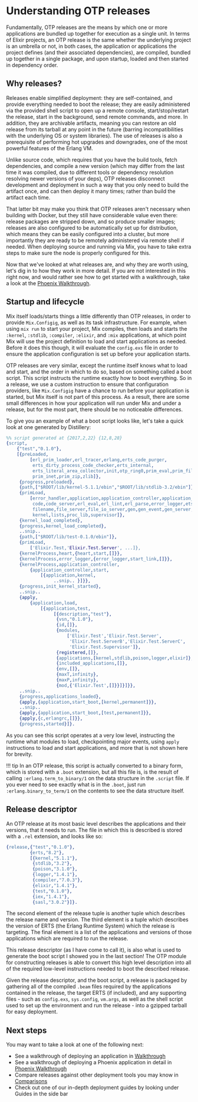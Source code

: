 # Understanding OTP releases

Fundamentally, OTP releases are the means by which one or more applications are bundled up together
for execution as a single unit. In terms of Elixir projects, an OTP release is the same whether the
underlying project is an umbrella or not, in both cases, the application or applications the project
defines (and their associated dependencies), are compiled, bundled up together in a single package,
and upon startup, loaded and then started in dependency order.

## Why releases?

Releases enable simplified deployment: they are self-contained, and provide everything needed to
boot the release; they are easily administered via the provided shell script to open up a remote console,
start/stop/restart the release, start in the background, send remote commands, and more. In addition,
they are archivable artifacts, meaning you can restore an old release from its tarball at any point in the
future (barring incompatibilities with the underlying OS or system libraries). The use of releases is also
a prerequisite of performing hot upgrades and downgrades, one of the most powerful features of the Erlang VM.

Unlike source code, which requires that you have the build tools, fetch dependencies, and compile a new version 
(which may differ from the last time it was compiled, due to different tools or dependency resolution resolving 
newer versions of your deps), OTP releases disconnect development and deployment in such a way that you only need 
to build the artifact once, and can then deploy it many times; rather than build the artifact each time.

That latter bit may make you think that OTP releases aren't necessary when building with Docker, but they still
have considerable value even there: release packages are stripped down, and so produce smaller images; releases
are also configured to be automatically set up for distribution, which means they can be easily configured into
a cluster, but more importantly they are ready to be remotely administered via remote shell if needed. When deploying
source and running via Mix, you have to take extra steps to make sure the node is properly configured for this.

Now that we've looked at what releases are, and why they are worth using, let's dig in to how they work in more
detail. If you are not interested in this right now, and would rather see how to get started with a walkthrough,
take a look at the [Phoenix Walkthrough](../guides/phoenix_walkthrough.md).

## Startup and lifecycle

Mix itself loads/starts things a little differently than OTP releases, in order to provide `Mix.Configig`,
as well as its task infrastructure. For example, when using `mix run` to start your project, Mix compiles, 
then loads and starts the `:kernel`, `:stdlib`, `:compiler`, `:elixir`, and `:mix` applications, at which point 
Mix will use the project definition to load and start applications as needed. Before it does this though, it
will evaluate the `config.exs` file in order to ensure the application configuration is set up before your application
starts.

OTP releases are very similar, except the runtime itself knows what to load and start, and the order in which to
do so, based on something called a boot script. This script instructs the runtime exactly how to boot everything.
So in a release, we use a custom instruction to ensure that configuration providers, like `Mix.Configig` have a chance
to run before your application is started, but Mix itself is not part of this process. As a result, there are some
small differences in how your application will run under Mix and under a release, but for the most part, there should
be no noticeable differences.

To give you an example of what a boot script looks like, let's take a quick look at one generated by Distillery:

```erlang
%% script generated at {2017,2,22} {12,8,28}
{script,
    {"test","0.1.0"},
    [{preLoaded,
         [erl_prim_loader,erl_tracer,erlang,erts_code_purger,
          erts_dirty_process_code_checker,erts_internal,
          erts_literal_area_collector,init,otp_ring0,prim_eval,prim_file,
          prim_inet,prim_zip,zlib]},
     {progress,preloaded},
     {path,["$ROOT/lib/kernel-5.1.1/ebin","$ROOT/lib/stdlib-3.2/ebin"]},
     {primLoad,
         [error_handler,application,application_controller,application_master,
          code,code_server,erl_eval,erl_lint,erl_parse,error_logger,ets,file,
          filename,file_server,file_io_server,gen,gen_event,gen_server,heart,
          kernel,lists,proc_lib,supervisor]},
     {kernel_load_completed},
     {progress,kernel_load_completed},
     ..snip..
     {path,["$ROOT/lib/test-0.1.0/ebin"]},
     {primLoad,
         ['Elixir.Test,'Elixir.Test.Server', ...]},
     {kernelProcess,heart,{heart,start,[]}},
     {kernelProcess,error_logger,{error_logger,start_link,[]}},
     {kernelProcess,application_controller,
         {application_controller,start,
             [{application,kernel,
                  ..snip.. }]}},
     {progress,init_kernel_started},
     ..snip..
     {apply,
         {application,load,
             [{application,test,
                  [{description,"test"},
                   {vsn,"0.1.0"},
                   {id,[]},
                   {modules,
                       ['Elixir.Test','Elixir.Test.Server',
                        'Elixir.Test.ServerB','Elixir.Test.ServerC',
                        'Elixir.Test.Supervisor']},
                   {registered,[]},
                   {applications,[kernel,stdlib,poison,logger,elixir]},
                   {included_applications,[]},
                   {env,[]},
                   {maxT,infinity},
                   {maxP,infinity},
                   {mod,{'Elixir.Test',[]}}]}]}},
     ..snip..
     {progress,applications_loaded},
     {apply,{application,start_boot,[kernel,permanent]}},
     ..snip..
     {apply,{application,start_boot,[test,permanent]}},
     {apply,{c,erlangrc,[]}},
     {progress,started}]}.
```

As you can see this script operates at a very low level, instructing the runtime what modules to load,
checkpointing major events, using `apply` instructions to load and start applications, and more that is
not shown here for brevity.

!!! tip
    In an OTP release, this script is actually converted to a binary form,
    which is stored with a `.boot` extension, but all this file is, is the
    result of calling `:erlang.term_to_binary/1` on the data structure in the
    `.script` file. If you ever need to see exactly what is in the `.boot`, just
    run `:erlang.binary_to_term/1` on the contents to see the data structure
    itself.

## Release descriptor

An OTP release at its most basic level describes the applications and their versions, that it needs to run.
The file in which this is described is stored with a `.rel` extension, and looks like so:

```erlang
{release,{"test","0.1.0"},
         {erts,"8.2"},
         [{kernel,"5.1.1"},
          {stdlib,"3.2"},
          {poison,"3.1.0"},
          {logger,"1.4.1"},
          {compiler,"7.0.3"},
          {elixir,"1.4.1"},
          {test,"0.1.0"},
          {iex,"1.4.1"},
          {sasl,"3.0.2"}]}.
```

The second element of the release tuple is another tuple which describes the release name and version. The third element is a tuple which
describes the version of ERTS (the Erlang Runtime System) which the release is targeting. The final element is a list of the applications
and versions of those applications which are required to run the release.

This release descriptor (as I have come to call it), is also what is used to generate the boot script I showed you in the last section!
The OTP module for constructing releases is able to convert this high level description into all of the required low-level instructions
needed to boot the described release.

Given the release descriptor, and the boot script, a release is packaged by gathering all of the compiled `.beam` 
files required by the applications contained in the release, the target ERTS (if included), and any supporting files - 
such as `config.exs`, `sys.config`, `vm.args`, as well as the shell script used to set up the environment and run the release - 
into a gzipped tarball for easy deployment.

## Next steps

You may want to take a look at one of the following next:

  * See a walkthrough of deploying an application in [Walkthrough](walkthrough.md)
  * See a walkthrough of deploying a Phoenix application in detail in [Phoenix Walkthrough](../guides/phoenix_walkthrough.md)
  * Compare releases against other deployment tools you may know in [Comparisons](comparison.md)
  * Check out one of our in-depth deployment guides by looking under Guides in the side bar
